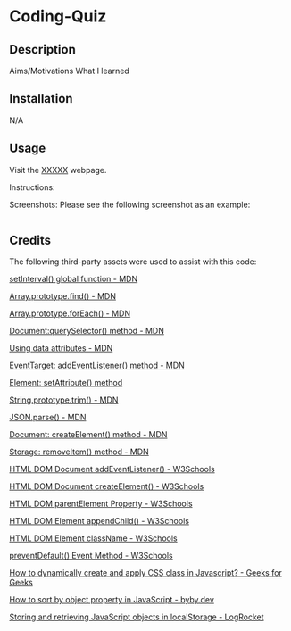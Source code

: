 # Coding-Quiz

## Description

Aims/Motivations
What I learned

## Installation

N/A

## Usage

Visit the [XXXXX]() webpage.

Instructions:

Screenshots:
Please see the following screenshot as an example:

![]()

## Credits

The following third-party assets were used to assist with this code:

[setInterval() global function - MDN](https://developer.mozilla.org/en-US/docs/Web/API/setInterval)

[Array.prototype.find() - MDN](https://developer.mozilla.org/en-US/docs/Web/JavaScript/Reference/Global_Objects/Array/find)

[Array.prototype.forEach() - MDN](https://developer.mozilla.org/en-US/docs/Web/JavaScript/Reference/Global_Objects/Array/forEach)

[Document:querySelector() method - MDN](https://developer.mozilla.org/en-US/docs/Web/API/Document/querySelector)

[Using data attributes - MDN](https://developer.mozilla.org/en-US/docs/Learn/HTML/Howto/Use_data_attributes)

[EventTarget: addEventListener() method - MDN](https://developer.mozilla.org/en-US/docs/Web/API/EventTarget/addEventListener)

[Element: setAttribute() method](https://developer.mozilla.org/en-US/docs/Web/API/Element/setAttribute)

[String.prototype.trim() - MDN](https://developer.mozilla.org/en-US/docs/Web/JavaScript/Reference/Global_Objects/String/trim)

[JSON.parse() - MDN](https://developer.mozilla.org/en-US/docs/Web/JavaScript/Reference/Global_Objects/JSON/parse)

[Document: createElement() method - MDN](https://developer.mozilla.org/en-US/docs/Web/API/Document/createElement)

[Storage: removeItem() method - MDN](https://developer.mozilla.org/en-US/docs/Web/API/Storage/removeItem)

[HTML DOM Document addEventListener() - W3Schools](https://www.w3schools.com/jsref/met_document_addeventlistener.asp)

[HTML DOM Document createElement() - W3Schools](https://www.w3schools.com/jsref/met_document_createelement.asp)

[HTML DOM parentElement Property - W3Schools](https://www.w3schools.com/jsref/prop_node_parentelement.asp)

[HTML DOM Element appendChild() - W3Schools](https://www.w3schools.com/jsref/met_node_appendchild.asp)

[HTML DOM Element className - W3Schools](https://www.w3schools.com/jsref/prop_html_classname.asp)

[preventDefault() Event Method - W3Schools](https://www.w3schools.com/jsref/event_preventdefault.asp)

[How to dynamically create and apply CSS class in Javascript? - Geeks for Geeks](https://www.geeksforgeeks.org/how-to-dynamically-create-and-apply-css-class-in-javascript/)

[How to sort by object property in JavaScript - byby.dev](https://byby.dev/js-sort-by-object-property)

[Storing and retrieving JavaScript objects in localStorage - LogRocket](https://blog.logrocket.com/storing-retrieving-javascript-objects-localstorage/)
